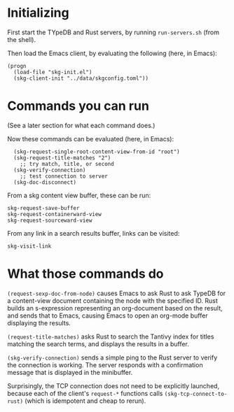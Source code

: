 # Initializing

First start the TYpeDB and Rust servers,
by running `run-servers.sh` (from the shell).

Then load the Emacs client,
by evaluating the following (here, in Emacs):
```elisp
(progn
  (load-file "skg-init.el")
  (skg-client-init "../data/skgconfig.toml"))
```

# Commands you can run

(See a later section for what each command does.)

Now these commands can be evaluated (here, in Emacs):
```
  (skg-request-single-root-content-view-from-id "root")
  (skg-request-title-matches "2")
    ;; try match, title, or second
  (skg-verify-connection)
    ;; test connection to server
  (skg-doc-disconnect)
```

From a skg content view buffer, these can be run:
```
skg-request-save-buffer
skg-request-containerward-view
skg-request-sourceward-view
```

From any link in a search results buffer, links can be visited:
```
skg-visit-link
```

# What those commands do

`(request-sexp-doc-from-node)` causes Emacs to ask Rust to ask TypeDB
for a content-view document containing the node with the specified ID.
Rust builds an s-expression representing an org-document
based on the result, and sends that to Emacs,
causing Emacs to open an org-mode buffer displaying the results.

`(request-title-matches)` asks Rust to search the Tantivy index
for titles matching the search terms,
and displays the results in a buffer.

`(skg-verify-connection)` sends a simple ping to the Rust server
to verify the connection is working. The server responds with a
confirmation message that is displayed in the minibuffer.

Surprisingly, the TCP connection
does not need to be explicitly launched,
because each of the client's `request-*` functions
calls `(skg-tcp-connect-to-rust)`
(which is idempotent and cheap to rerun).
